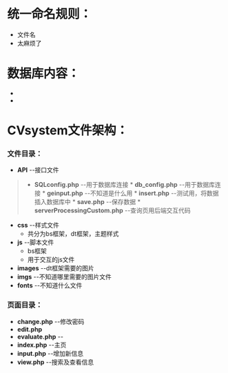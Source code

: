 # 统一命名规则：
* 文件名
* 太麻烦了

# 数据库内容：
* 
*

# CVsystem文件架构：
### 文件目录：
* **API** --接口文件
>   * **SQLconfig.php** --用于数据库连接
    * **db_config.php** --用于数据库连接
    * **geinput.php** --不知道是什么用
    * **insert.php** --测试用，将数据插入数据库中
    * **save.php** --保存数据
    * **serverProcessingCustom.php** --查询页用后端交互代码
* **css** --样式文件
    * 共分为bs框架，dt框架，主题样式
* **js**  --脚本文件
    * bs框架
    * 用于交互的js文件
* **images** --dt框架需要的图片
* **imgs** --不知道哪里需要的图片文件
* **fonts** --不知道什么文件

### 页面目录：
* **change.php** --修改密码
* **edit.php**
* **evaluate.php** --
* **index.php** --主页
* **input.php** --增加新信息
* **view.php** --搜索及查看信息

